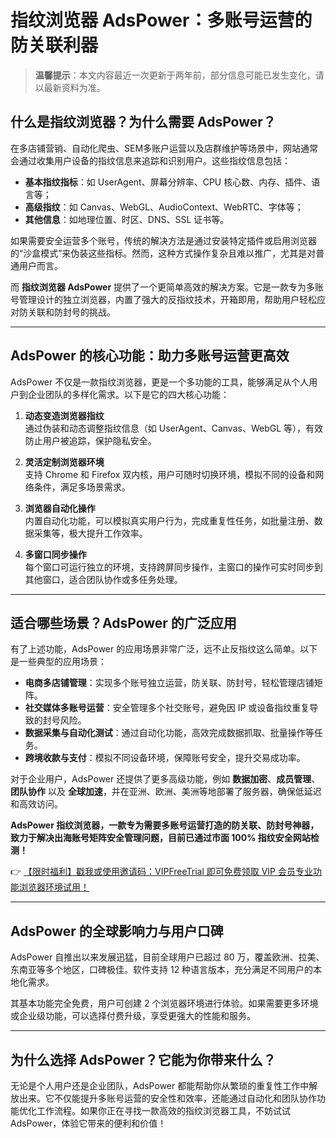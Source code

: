 # 指纹浏览器 AdsPower：多账号运营的防关联利器

> **温馨提示**：本文内容最近一次更新于两年前，部分信息可能已发生变化，请以最新资料为准。

## 什么是指纹浏览器？为什么需要 AdsPower？

在多店铺营销、自动化爬虫、SEM多账户运营以及店群维护等场景中，网站通常会通过收集用户设备的指纹信息来追踪和识别用户。这些指纹信息包括：

- **基本指纹指标**：如 UserAgent、屏幕分辨率、CPU 核心数、内存、插件、语言等；
- **高级指纹**：如 Canvas、WebGL、AudioContext、WebRTC、字体等；
- **其他信息**：如地理位置、时区、DNS、SSL 证书等。

如果需要安全运营多个账号，传统的解决方法是通过安装特定插件或启用浏览器的“沙盒模式”来伪装这些指标。然而，这种方式操作复杂且难以推广，尤其是对普通用户而言。

而 **指纹浏览器 AdsPower** 提供了一个更简单高效的解决方案。它是一款专为多账号管理设计的独立浏览器，内置了强大的反指纹技术，开箱即用，帮助用户轻松应对防关联和防封号的挑战。

---

## AdsPower 的核心功能：助力多账号运营更高效

AdsPower 不仅是一款指纹浏览器，更是一个多功能的工具，能够满足从个人用户到企业团队的多样化需求。以下是它的四大核心功能：

1. **动态变造浏览器指纹**  
   通过伪装和动态调整指纹信息（如 UserAgent、Canvas、WebGL 等），有效防止用户被追踪，保护隐私安全。

2. **灵活定制浏览器环境**  
   支持 Chrome 和 Firefox 双内核，用户可随时切换环境，模拟不同的设备和网络条件，满足多场景需求。

3. **浏览器自动化操作**  
   内置自动化功能，可以模拟真实用户行为，完成重复性任务，如批量注册、数据采集等，极大提升工作效率。

4. **多窗口同步操作**  
   每个窗口可运行独立的环境，支持跨屏同步操作，主窗口的操作可实时同步到其他窗口，适合团队协作或多任务处理。

---

## 适合哪些场景？AdsPower 的广泛应用

有了上述功能，AdsPower 的应用场景非常广泛，远不止反指纹这么简单。以下是一些典型的应用场景：

- **电商多店铺管理**：实现多个账号独立运营，防关联、防封号，轻松管理店铺矩阵。
- **社交媒体多账号运营**：安全管理多个社交账号，避免因 IP 或设备指纹重复导致的封号风险。
- **数据采集与自动化测试**：通过自动化功能，高效完成数据抓取、批量操作等任务。
- **跨境收款与支付**：模拟不同设备环境，保障账号安全，提升交易成功率。

对于企业用户，AdsPower 还提供了更多高级功能，例如 **数据加密**、**成员管理**、**团队协作** 以及 **全球加速**，并在亚洲、欧洲、美洲等地部署了服务器，确保低延迟和高效访问。

**AdsPower 指纹浏览器，一款专为需要多账号运营打造的防关联、防封号神器，致力于解决出海账号矩阵安全管理问题，目前已通过市面 100% 指纹安全网站检测！**

👉 [【限时福利】戳我或使用邀请码：VIPFreeTrial 即可免费领取 VIP 会员专业功能浏览器环境试用！](https://bit.ly/adspower_free)

---

## AdsPower 的全球影响力与用户口碑

AdsPower 自推出以来发展迅猛，目前全球用户已超过 80 万，覆盖欧洲、拉美、东南亚等多个地区，口碑极佳。软件支持 12 种语言版本，充分满足不同用户的本地化需求。

其基本功能完全免费，用户可创建 2 个浏览器环境进行体验。如果需要更多环境或企业级功能，可以选择付费升级，享受更强大的性能和服务。

---

## 为什么选择 AdsPower？它能为你带来什么？

无论是个人用户还是企业团队，AdsPower 都能帮助你从繁琐的重复性工作中解放出来。它不仅能提升多账号运营的安全性和效率，还能通过自动化和团队协作功能优化工作流程。如果你正在寻找一款高效的指纹浏览器工具，不妨试试 AdsPower，体验它带来的便利和价值！